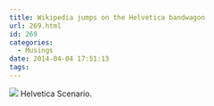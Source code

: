 ```yaml
---
title: Wikipedia jumps on the Helvetica bandwagon
url: 269.html
id: 269
categories:
  - Musings
date: 2014-04-04 17:51:13
tags:
---
```


[![](/wp-content/uploads/2014/04/helveticawiki-150x150.jpg)](/wp-content/uploads/2014/04/helveticawiki.jpg) Helvetica Scenario.